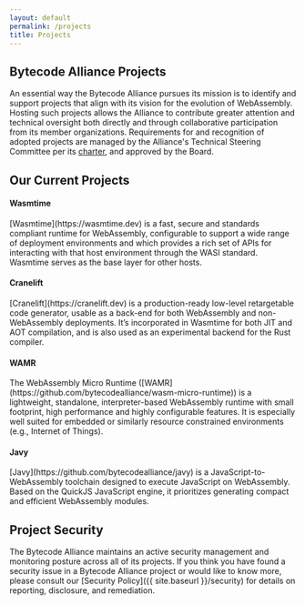 ```yaml
---
layout: default
permalink: /projects
title: Projects
---
```


<section>
    <div class="container w-container">
        <div class="width-container" markdown="1">

## Bytecode Alliance Projects

An essential way the Bytecode Alliance pursues its mission is to identify and support projects that align with its vision for the evolution of WebAssembly.  Hosting such projects allows the Alliance to contribute greater attention and technical oversight both directly and through collaborative participation from its member organizations.  Requirements for and recognition of adopted projects are managed by the Alliance's Technical Steering Committee per its [charter](https://github.com/bytecodealliance/governance/blob/main/TSC/charter.md), and approved by the Board.

## Our Current Projects

<h4>Wasmtime</h4>
[Wasmtime](https://wasmtime.dev) is a fast, secure and standards compliant runtime for WebAssembly, configurable to support a wide range of deployment environments and which provides a rich set of APIs for interacting with that host environment through the WASI standard.  Wasmtime serves as the base layer for other hosts.
<h4>Cranelift</h4>
[Cranelift](https://cranelift.dev) is a production-ready low-level retargetable code generator, usable as a back-end for both WebAssembly and non-WebAssembly deployments.  It’s incorporated in Wasmtime for both JIT and AOT compilation, and is also used as an experimental backend for the Rust compiler. 
<h4>WAMR</h4>
The WebAssembly Micro Runtime ([WAMR](https://github.com/bytecodealliance/wasm-micro-runtime)) is a lightweight, standalone, interpreter-based WebAssembly runtime with small footprint, high performance and highly configurable features. It is especially well suited for embedded or similarly resource constrained environments (e.g., Internet of Things).
<h4>Javy</h4>
[Javy](https://github.com/bytecodealliance/javy) is a JavaScript-to-WebAssembly toolchain designed to execute JavaScript on WebAssembly. Based on  the QuickJS JavaScript engine, it prioritizes generating compact and efficient WebAssembly modules.
</div>
</div>
</section>

<section>
    <div class="container w-container">
        <div class="width-container" markdown="1">

## Project Security

The Bytecode Alliance maintains an active security management and monitoring posture across all of its projects.  If you think you have found a security issue in a Bytecode Alliance project or would like to know more, please consult our [Security Policy]({{ site.baseurl }}/security) for details on reporting, disclosure, and remediation.

</div>
</div>
</section>
